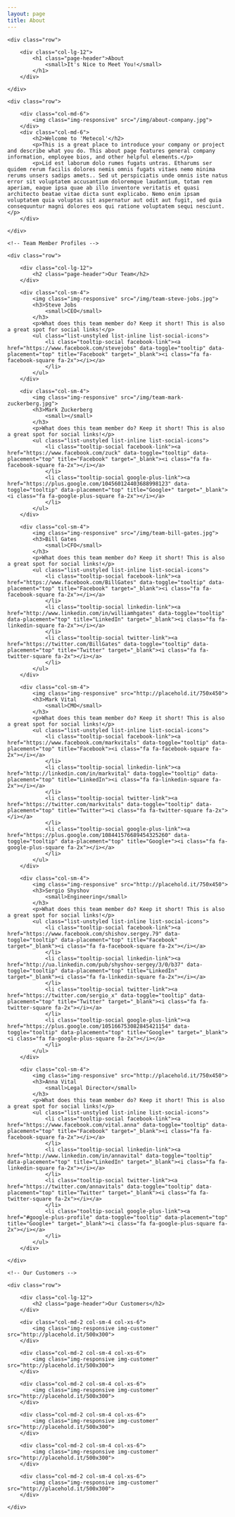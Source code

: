 ```yaml
---
layout: page
title: About
---
```


<div class="container">

    <div class="row">

        <div class="col-lg-12">
            <h1 class="page-header">About
                <small>It's Nice to Meet You!</small>
            </h1>
        </div>            

    </div>

    <div class="row">

        <div class="col-md-6">
            <img class="img-responsive" src="/img/about-company.jpg">
        </div>
        <div class="col-md-6">
            <h2>Welcome to 'Metecol'</h2>
            <p>This is a great place to introduce your company or project and describe what you do. This about page features general company information, employee bios, and other helpful elements.</p>
            <p>Lid est laborum dolo rumes fugats untras. Etharums ser quidem rerum facilis dolores nemis omnis fugats vitaes nemo minima rerums unsers sadips amets.. Sed ut perspiciatis unde omnis iste natus error sit voluptatem accusantium doloremque laudantium, totam rem aperiam, eaque ipsa quae ab illo inventore veritatis et quasi architecto beatae vitae dicta sunt explicabo. Nemo enim ipsam voluptatem quia voluptas sit aspernatur aut odit aut fugit, sed quia consequuntur magni dolores eos qui ratione voluptatem sequi nesciunt.</p>
        </div>

    </div>

    <!-- Team Member Profiles -->

    <div class="row">

        <div class="col-lg-12">
            <h2 class="page-header">Our Team</h2>
        </div>

        <div class="col-sm-4">
            <img class="img-responsive" src="/img/team-steve-jobs.jpg">
            <h3>Steve Jobs
                <small>CEO</small>
            </h3>
            <p>What does this team member do? Keep it short! This is also a great spot for social links!</p>
            <ul class="list-unstyled list-inline list-social-icons">
                <li class="tooltip-social facebook-link"><a href="https://www.facebook.com/stevejobs" data-toggle="tooltip" data-placement="top" title="Facebook" target="_blank"><i class="fa fa-facebook-square fa-2x"></i></a>
                </li>
            </ul>
        </div>

        <div class="col-sm-4">
            <img class="img-responsive" src="/img/team-mark-zuckerberg.jpg">
            <h3>Mark Zuckerberg
                <small></small>
            </h3>
            <p>What does this team member do? Keep it short! This is also a great spot for social links!</p>
            <ul class="list-unstyled list-inline list-social-icons">
                <li class="tooltip-social facebook-link"><a href="https://www.facebook.com/zuck" data-toggle="tooltip" data-placement="top" title="Facebook" target="_blank"><i class="fa fa-facebook-square fa-2x"></i></a>
                </li>
                <li class="tooltip-social google-plus-link"><a href="https://plus.google.com/104560124403688998123" data-toggle="tooltip" data-placement="top" title="Google+" target="_blank"><i class="fa fa-google-plus-square fa-2x"></i></a>
                </li>
            </ul>
        </div>

        <div class="col-sm-4">
            <img class="img-responsive" src="/img/team-bill-gates.jpg">
            <h3>Bill Gates
                <small>CFO</small>
            </h3>
            <p>What does this team member do? Keep it short! This is also a great spot for social links!</p>
            <ul class="list-unstyled list-inline list-social-icons">
                <li class="tooltip-social facebook-link"><a href="https://www.facebook.com/BillGates" data-toggle="tooltip" data-placement="top" title="Facebook" target="_blank"><i class="fa fa-facebook-square fa-2x"></i></a>
                </li>
                <li class="tooltip-social linkedin-link"><a href="http://www.linkedin.com/in/williamhgates" data-toggle="tooltip" data-placement="top" title="LinkedIn" target="_blank"><i class="fa fa-linkedin-square fa-2x"></i></a>
                </li>
                <li class="tooltip-social twitter-link"><a href="https://twitter.com/BillGates" data-toggle="tooltip" data-placement="top" title="Twitter" target="_blank"><i class="fa fa-twitter-square fa-2x"></i></a>
                </li>
            </ul>
        </div>

        <div class="col-sm-4">
            <img class="img-responsive" src="http://placehold.it/750x450">
            <h3>Mark Vital
                <small>CMO</small>
            </h3>
            <p>What does this team member do? Keep it short! This is also a great spot for social links!</p>
            <ul class="list-unstyled list-inline list-social-icons">
                <li class="tooltip-social facebook-link"><a href="https://www.facebook.com/markvitals" data-toggle="tooltip" data-placement="top" title="Facebook"><i class="fa fa-facebook-square fa-2x"></i></a>
                </li>
                <li class="tooltip-social linkedin-link"><a href="http://linkedin.com/in/markvital" data-toggle="tooltip" data-placement="top" title="LinkedIn"><i class="fa fa-linkedin-square fa-2x"></i></a>
                </li>
                <li class="tooltip-social twitter-link"><a href="https://twitter.com/markvitals" data-toggle="tooltip" data-placement="top" title="Twitter"><i class="fa fa-twitter-square fa-2x"></i></a>
                </li>
                <li class="tooltip-social google-plus-link"><a href="https://plus.google.com/108441576689454325260" data-toggle="tooltip" data-placement="top" title="Google+"><i class="fa fa-google-plus-square fa-2x"></i></a>
                </li>
            </ul>
        </div>

        <div class="col-sm-4">
            <img class="img-responsive" src="http://placehold.it/750x450">
            <h3>Sergio Shyshov
                <small>Engineering</small>
            </h3>
            <p>What does this team member do? Keep it short! This is also a great spot for social links!</p>
            <ul class="list-unstyled list-inline list-social-icons">
                <li class="tooltip-social facebook-link"><a href="https://www.facebook.com/shishov.sergey.79" data-toggle="tooltip" data-placement="top" title="Facebook" target="_blank"><i class="fa fa-facebook-square fa-2x"></i></a>
                </li>
                <li class="tooltip-social linkedin-link"><a href="http://ua.linkedin.com/pub/shyshov-sergey/3/0/b37" data-toggle="tooltip" data-placement="top" title="LinkedIn" target="_blank"><i class="fa fa-linkedin-square fa-2x"></i></a>
                </li>
                <li class="tooltip-social twitter-link"><a href="https://twitter.com/sergio_x" data-toggle="tooltip" data-placement="top" title="Twitter" target="_blank"><i class="fa fa-twitter-square fa-2x"></i></a>
                </li>
                <li class="tooltip-social google-plus-link"><a href="https://plus.google.com/105166753082845421154" data-toggle="tooltip" data-placement="top" title="Google+" target="_blank"><i class="fa fa-google-plus-square fa-2x"></i></a>
                </li>
            </ul>
        </div>

        <div class="col-sm-4">
            <img class="img-responsive" src="http://placehold.it/750x450">
            <h3>Anna Vital
                <small>Legal Director</small>
            </h3>
            <p>What does this team member do? Keep it short! This is also a great spot for social links!</p>
            <ul class="list-unstyled list-inline list-social-icons">
                <li class="tooltip-social facebook-link"><a href="https://www.facebook.com/vital.anna" data-toggle="tooltip" data-placement="top" title="Facebook" target="_blank"><i class="fa fa-facebook-square fa-2x"></i></a>
                </li>
                <li class="tooltip-social linkedin-link"><a href="http://www.linkedin.com/in/annavital" data-toggle="tooltip" data-placement="top" title="LinkedIn" target="_blank"><i class="fa fa-linkedin-square fa-2x"></i></a>
                </li>
                <li class="tooltip-social twitter-link"><a href="https://twitter.com/annavitals" data-toggle="tooltip" data-placement="top" title="Twitter" target="_blank"><i class="fa fa-twitter-square fa-2x"></i></a>
                </li>
                <li class="tooltip-social google-plus-link"><a href="#google-plus-profile" data-toggle="tooltip" data-placement="top" title="Google+" target="_blank"><i class="fa fa-google-plus-square fa-2x"></i></a>
                </li>
            </ul>
        </div>

    </div>

    <!-- Our Customers -->

    <div class="row">

        <div class="col-lg-12">
            <h2 class="page-header">Our Customers</h2>
        </div>

        <div class="col-md-2 col-sm-4 col-xs-6">
            <img class="img-responsive img-customer" src="http://placehold.it/500x300">
        </div>

        <div class="col-md-2 col-sm-4 col-xs-6">
            <img class="img-responsive img-customer" src="http://placehold.it/500x300">
        </div>

        <div class="col-md-2 col-sm-4 col-xs-6">
            <img class="img-responsive img-customer" src="http://placehold.it/500x300">
        </div>

        <div class="col-md-2 col-sm-4 col-xs-6">
            <img class="img-responsive img-customer" src="http://placehold.it/500x300">
        </div>

        <div class="col-md-2 col-sm-4 col-xs-6">
            <img class="img-responsive img-customer" src="http://placehold.it/500x300">
        </div>

        <div class="col-md-2 col-sm-4 col-xs-6">
            <img class="img-responsive img-customer" src="http://placehold.it/500x300">
        </div>

    </div>

</div>
<!-- /.container -->

